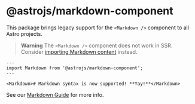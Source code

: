 # @astrojs/markdown-component

This package brings legacy support for the `<Markdown />` component to all Astro projects.

> **Warning**
> The `<Markdown />` component does not work in SSR. Consider [importing Markdown content](https://docs.astro.build/en/guides/markdown-content/#importing-markdown) instead.

```astro
---
import Markdown from '@astrojs/markdown-component';
---

<Markdown># Markdown syntax is now supported! **Yay!**</Markdown>
```

See our [Markdown Guide](https://docs.astro.build/en/guides/markdown-content/) for more info.
